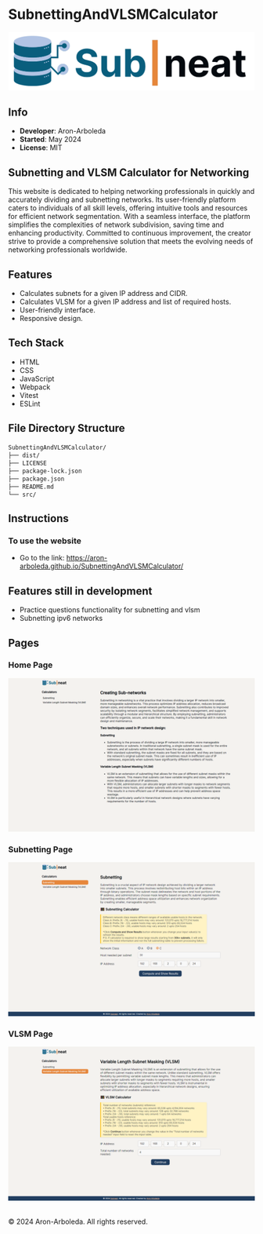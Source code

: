 # SubnettingAndVLSMCalculator

<img src='dist/assets/header.png'>

## Info

- **Developer**: Aron-Arboleda
- **Started**: May 2024
- **License**: MIT

## Subnetting and VLSM Calculator for Networking

This website is dedicated to helping networking professionals in quickly and accurately dividing and subnetting networks. Its user-friendly platform caters to individuals of all skill levels, offering intuitive tools and resources for efficient network segmentation. With a seamless interface, the platform simplifies the complexities of network subdivision, saving time and enhancing productivity. Committed to continuous improvement, the creator strive to provide a comprehensive solution that meets the evolving needs of networking professionals worldwide.

## Features

- Calculates subnets for a given IP address and CIDR.
- Calculates VLSM for a given IP address and list of required hosts.
- User-friendly interface.
- Responsive design.

## Tech Stack

- HTML
- CSS
- JavaScript
- Webpack
- Vitest
- ESLint

## File Directory Structure

```
SubnettingAndVLSMCalculator/
├── dist/
├── LICENSE
├── package-lock.json
├── package.json
├── README.md
└── src/
```

## Instructions

### To use the website

- Go to the link: https://aron-arboleda.github.io/SubnettingAndVLSMCalculator/

## Features still in development

- Practice questions functionality for subnetting and vlsm
- Subnetting ipv6 networks

## Pages

### Home Page

<img src='homepage.png'>

### Subnetting Page

<img src='subnetting.png'>

### VLSM Page

<img src='vlsm.png'>

<br>&copy; 2024 Aron-Arboleda. All rights reserved.
